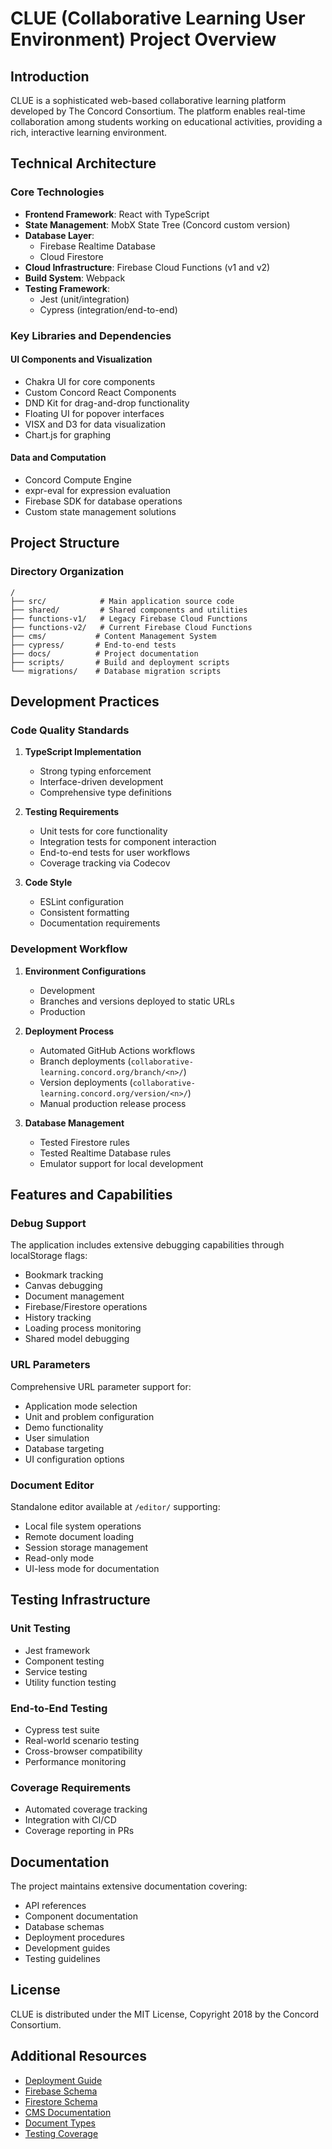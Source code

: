 # CLUE (Collaborative Learning User Environment) Project Overview

## Introduction

CLUE is a sophisticated web-based collaborative learning platform developed by The Concord Consortium. The platform enables real-time collaboration among students working on educational activities, providing a rich, interactive learning environment.

## Technical Architecture

### Core Technologies

- **Frontend Framework**: React with TypeScript
- **State Management**: MobX State Tree (Concord custom version)
- **Database Layer**:
  - Firebase Realtime Database
  - Cloud Firestore
- **Cloud Infrastructure**: Firebase Cloud Functions (v1 and v2)
- **Build System**: Webpack
- **Testing Framework**:
  - Jest (unit/integration)
  - Cypress (integration/end-to-end)

### Key Libraries and Dependencies

#### UI Components and Visualization

- Chakra UI for core components
- Custom Concord React Components
- DND Kit for drag-and-drop functionality
- Floating UI for popover interfaces
- VISX and D3 for data visualization
- Chart.js for graphing

#### Data and Computation

- Concord Compute Engine
- expr-eval for expression evaluation
- Firebase SDK for database operations
- Custom state management solutions

## Project Structure

### Directory Organization

```
/
├── src/            # Main application source code
├── shared/         # Shared components and utilities
├── functions-v1/   # Legacy Firebase Cloud Functions
├── functions-v2/   # Current Firebase Cloud Functions
├── cms/           # Content Management System
├── cypress/       # End-to-end tests
├── docs/          # Project documentation
├── scripts/       # Build and deployment scripts
└── migrations/    # Database migration scripts
```

## Development Practices

### Code Quality Standards

1. **TypeScript Implementation**
   - Strong typing enforcement
   - Interface-driven development
   - Comprehensive type definitions

2. **Testing Requirements**
   - Unit tests for core functionality
   - Integration tests for component interaction
   - End-to-end tests for user workflows
   - Coverage tracking via Codecov

3. **Code Style**
   - ESLint configuration
   - Consistent formatting
   - Documentation requirements

### Development Workflow

1. **Environment Configurations**
   - Development
   - Branches and versions deployed to static URLs
   - Production

2. **Deployment Process**
   - Automated GitHub Actions workflows
   - Branch deployments (`collaborative-learning.concord.org/branch/<n>/`)
   - Version deployments (`collaborative-learning.concord.org/version/<n>/`)
   - Manual production release process

3. **Database Management**
   - Tested Firestore rules
   - Tested Realtime Database rules
   - Emulator support for local development

## Features and Capabilities

### Debug Support

The application includes extensive debugging capabilities through localStorage flags:

- Bookmark tracking
- Canvas debugging
- Document management
- Firebase/Firestore operations
- History tracking
- Loading process monitoring
- Shared model debugging

### URL Parameters

Comprehensive URL parameter support for:

- Application mode selection
- Unit and problem configuration
- Demo functionality
- User simulation
- Database targeting
- UI configuration options

### Document Editor

Standalone editor available at `/editor/` supporting:

- Local file system operations
- Remote document loading
- Session storage management
- Read-only mode
- UI-less mode for documentation

## Testing Infrastructure

### Unit Testing

- Jest framework
- Component testing
- Service testing
- Utility function testing

### End-to-End Testing

- Cypress test suite
- Real-world scenario testing
- Cross-browser compatibility
- Performance monitoring

### Coverage Requirements

- Automated coverage tracking
- Integration with CI/CD
- Coverage reporting in PRs

## Documentation

The project maintains extensive documentation covering:

- API references
- Component documentation
- Database schemas
- Deployment procedures
- Development guides
- Testing guidelines

## License

CLUE is distributed under the MIT License, Copyright 2018 by the Concord Consortium.

## Additional Resources

- [Deployment Guide](deploy.md)
- [Firebase Schema](firebase-schema.md)
- [Firestore Schema](firestore-schema.md)
- [CMS Documentation](cms.md)
- [Document Types](document-types.md)
- [Testing Coverage](cypress-coverage.md)
